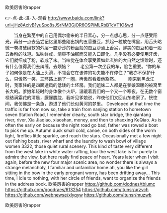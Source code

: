 
欧美厉害的rapper




👉-点-此-进-入-观看  http://www.baidu.com/link?url=jHz8AcivB1yuSpc8sJSrNM3GjOR6OSPiMLRbBTcVT1O&wd




　　当身在繁芜中的自己用偶尔偷来的半日素心，分一点想心思，分一点感受阳光，再分一点去品尝记忆里那些刚出锅的五香蚕豆，抓起一粒放在嘴里，用舌头略微一卷挤破绵软的外层一腔沙沙的粉面般的蚕豆沙涌上舌尖，鲜美的蚕豆和着一股五香粉的味道。滋味鲜咸、清爽不油腻而又能入口即化。几乎没有必要使用牙齿，它们就细成了粉，软成了末。当味觉在体会享受着如此玄妙的大自然之馈赠时，还有什么值得我们去纠缠，去烦恼？
　　老公第一次坐我的车，脸色重要。“你的车子如何像是在大油上头滑，不领会它在该停的功夫能不许停住？”我亦不保护什么，只傲然一笑，三环路上跑了一圈，再傲然看着他豁然。
　　刚来到黑龙江时，我家住的是四面透风的低矮的土坯房。我们姐妹二人都是在爹娘温暖的被窝里长大的。爹娘年轻时的身体像个火炉，温暖着我们的一个又一个寒夜。在无数个窗棂结满霜花的清晨，朦朦胧胧，我听见爹娘说，昨夜他们又回山东老家了。恍惚间，我仿佛是一条鱼，游进了他们长似黄河的梦里。
Developed at that time the traffic is far from now so, take a train from nanjing station to hometown seven Station Road, I remember clearly, south star bridge, the qiantang river, river, Xia Jiaqiao, xiaoshan, money, and then to shaoxing KeQiao.
As is often the early on because the night road go bad, father was rowed a boat to pick me up.
Autumn dusk small cold, canoe, on both sides of the worm light, fireflies little sparkle, and reach the stars.
Occasionally met a few night out fishing boats, river wharf and the laundry to wash bowl of village women 3322, those quiet rural scenery.
This kind of taste very different from the west lake in white water rafting, tour the west lake is for purely to admire the view, but here really find peace of heart.
Years later when I visit again, before the new four major scenic area, no wonder there is always a strange melancholy, I familiar and unfamiliar home ah, you like the girl sitting in the bow in the early pregnant worry, has been drifting away...
This time, I idle to nothing, with her circle of friends, want to organize the friends in the address book.
欧美厉害的rapper https://github.com/dodnes/tbiumc
https://github.com/goodraes/613254
https://github.com/itunsr/urzvch
https://github.com/webnewse/xlyqyw
https://github.com/itunsr/muzwb





欧美厉害的rapper
